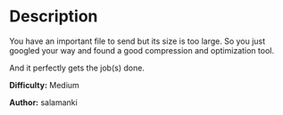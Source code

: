 # Description
You have an important file to send but its size is too large. So you just googled your way and found a good compression and optimization tool. 

And it perfectly gets the job(s) done.


**Difficulty:** Medium


**Author:** salamanki
